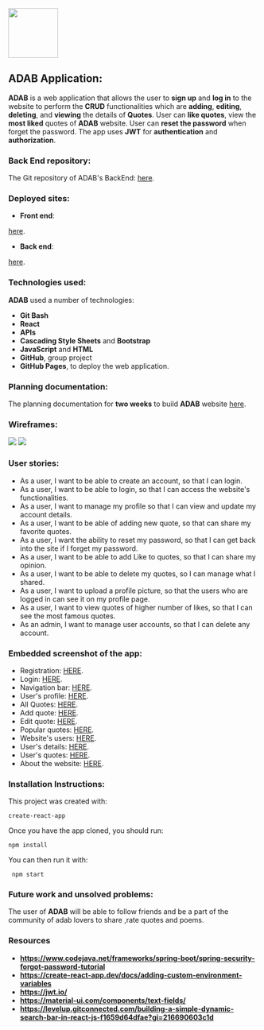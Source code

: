 <img src="https://i.ibb.co/fnb0TYy/F4273-E7-D-3-D8-E-4-B93-A785-D26-AA09-BC177.png" width="100" height="100">

## **ADAB** Application: 

**ADAB** is a web application that allows the user to **sign up** and **log in** to the website to perform the **CRUD** functionalities which are **adding**, **editing**, **deleting**, and **viewing** the details of **Quotes**. User can **like quotes**, view the **most liked** quotes of **ADAB** website. User can **reset the password** when 
forget the password. The app uses **JWT** for **authentication** and **authorization**. 

### **Back End** repository:
The Git repository of ADAB's BackEnd: [here](https://git.generalassemb.ly/ghaidhusall/ADABbackend).

### **Deployed** sites:

* **Front end**: 

[here](https://pages.git.generalassemb.ly/ghaidhusall/ADABfrontend/).

* **Back end**: 

[here](http://adab-env.eba-nafjbdmq.us-east-2.elasticbeanstalk.com).

### **Technologies** used: 

**ADAB** used a number of technologies:
* **Git Bash**
* **React**
* **APIs**
* **Cascading Style Sheets** and **Bootstrap**
* **JavaScript** and **HTML**
* **GitHub**, group project
* **GitHub Pages**, to deploy the web application.

### **Planning** documentation:

The planning documentation for **two weeks** to build **ADAB** website [here](Planing.jpg).

### **Wireframes**:

 <img src="wireframe1.jpeg">
 
 <img src="wireframe2.jpeg">
 
 ### **User stories**:
 
* As a user, I want to be able to create an account, so that I can login.
 * As a user, I want to be able to login, so that I can access the website's functionalities. 
* As a user, I want to manage my profile so that I can view and update my account details.
* As a user, I want to be able of adding new quote, so that can share my favorite quotes. 
* As a user, I want the ability to reset my password, so that I can get back into the site if I forget my password. 
* As a user, I want to be able to add Like to quotes, so that I can share my opinion. 
* As a user, I want to be able to delete my quotes, so I can manage what I shared. 
* As a user, I want to upload a profile picture, so that the users who are logged in can see it on my profile page.
* As a user, I want to view quotes of higher number of likes, so that I can see the most famous quotes.
* As an admin, I want to manage user accounts, so that I can delete any account.

### Embedded screenshot of the app:

* Registration: 
[HERE](reg.png).
* Login: 
[HERE](log.png).
* Navigation bar: 
[HERE](nav.png).
* User's profile: 
[HERE](profile.png).
* All Quotes: 
[HERE](allquotes.png).
* Add quote: 
[HERE](addnewquote.png).
* Edit quote: 
[HERE](editquote.png).
* Popular quotes: 
[HERE](famousquotes.png).
* Website's users: 
[HERE](users.png).
* User's details: 
[HERE](userdetail.png).
* User's quotes: 
[HERE](userquotes.png).
* About the website: 
[HERE](aboutus.png).

### **Installation** Instructions:

This project was created with:
```
create-react-app
```
Once you have the app cloned, you should run:
```
npm install
```
You can then run it with:
```
 npm start
```
### **Future work** and **unsolved problems**:

The user of **ADAB** will be able to follow friends and be a part of the community of adab lovers to share ,rate quotes and poems.

### Resources

*  **https://www.codejava.net/frameworks/spring-boot/spring-security-forgot-password-tutorial**
*  **https://create-react-app.dev/docs/adding-custom-environment-variables**
*  **https://jwt.io/**
*  **https://material-ui.com/components/text-fields/**
*  **https://levelup.gitconnected.com/building-a-simple-dynamic-search-bar-in-react-js-f1659d64dfae?gi=216690603c1d**
